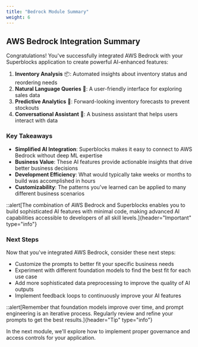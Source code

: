 ```yaml
---
title: "Bedrock Module Summary"
weight: 6
---
```


## AWS Bedrock Integration Summary

Congratulations! You've successfully integrated AWS Bedrock with your Superblocks application to create powerful AI-enhanced features:

1. **Inventory Analysis** 📦: Automated insights about inventory status and reordering needs
2. **Natural Language Queries** 💬: A user-friendly interface for exploring sales data
3. **Predictive Analytics** 🔮: Forward-looking inventory forecasts to prevent stockouts
4. **Conversational Assistant** 🤖: A business assistant that helps users interact with data

### Key Takeaways

- **Simplified AI Integration**: Superblocks makes it easy to connect to AWS Bedrock without deep ML expertise
- **Business Value**: These AI features provide actionable insights that drive better business decisions
- **Development Efficiency**: What would typically take weeks or months to build was accomplished in hours
- **Customizability**: The patterns you've learned can be applied to many different business scenarios

::alert[The combination of AWS Bedrock and Superblocks enables you to build sophisticated AI features with minimal code, making advanced AI capabilities accessible to developers of all skill levels.]{header="Important" type="info"}

### Next Steps

Now that you've integrated AWS Bedrock, consider these next steps:

- Customize the prompts to better fit your specific business needs
- Experiment with different foundation models to find the best fit for each use case
- Add more sophisticated data preprocessing to improve the quality of AI outputs
- Implement feedback loops to continuously improve your AI features

::alert[Remember that foundation models improve over time, and prompt engineering is an iterative process. Regularly review and refine your prompts to get the best results.]{header="Tip" type="info"}

In the next module, we'll explore how to implement proper governance and access controls for your application.

